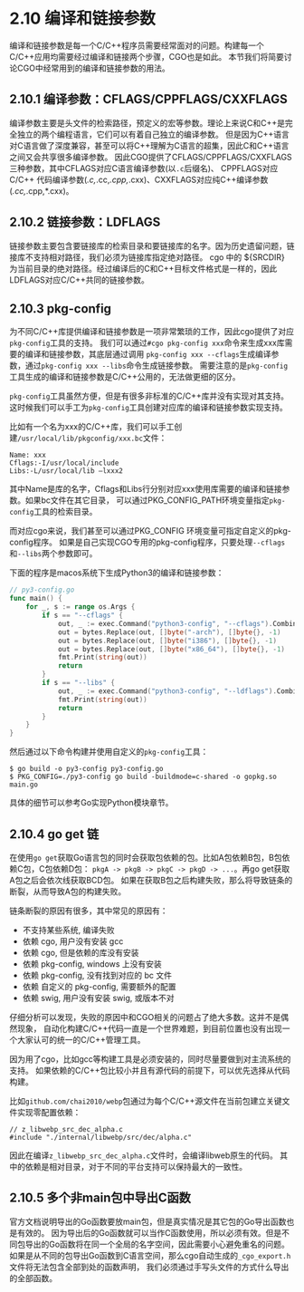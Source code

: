 # 2.10 编译和链接参数

编译和链接参数是每一个C/C++程序员需要经常面对的问题。构建每一个C/C++应用均需要经过编译和链接两个步骤，CGO也是如此。 本节我们将简要讨论CGO中经常用到的编译和链接参数的用法。

## 2.10.1 编译参数：CFLAGS/CPPFLAGS/CXXFLAGS

编译参数主要是头文件的检索路径，预定义的宏等参数。理论上来说C和C++是完全独立的两个编程语言，它们可以有着自己独立的编译参数。 但是因为C++语言对C语言做了深度兼容，甚至可以将C++理解为C语言的超集，因此C和C++语言之间又会共享很多编译参数。 因此CGO提供了CFLAGS/CPPFLAGS/CXXFLAGS三种参数，其中CFLAGS对应C语言编译参数\(以`.c`后缀名\)、 CPPFLAGS对应C/C++ 代码编译参数\(_.c,_.cc,_.cpp,_.cxx\)、CXXFLAGS对应纯C++编译参数\(_.cc,_.cpp,\*.cxx\)。

## 2.10.2 链接参数：LDFLAGS

链接参数主要包含要链接库的检索目录和要链接库的名字。因为历史遗留问题，链接库不支持相对路径，我们必须为链接库指定绝对路径。 cgo 中的 ${SRCDIR} 为当前目录的绝对路径。经过编译后的C和C++目标文件格式是一样的，因此LDFLAGS对应C/C++共同的链接参数。

## 2.10.3 pkg-config

为不同C/C++库提供编译和链接参数是一项非常繁琐的工作，因此cgo提供了对应`pkg-config`工具的支持。 我们可以通过`#cgo pkg-config xxx`命令来生成xxx库需要的编译和链接参数，其底层通过调用 `pkg-config xxx --cflags`生成编译参数，通过`pkg-config xxx --libs`命令生成链接参数。 需要注意的是`pkg-config`工具生成的编译和链接参数是C/C++公用的，无法做更细的区分。

`pkg-config`工具虽然方便，但是有很多非标准的C/C++库并没有实现对其支持。 这时候我们可以手工为`pkg-config`工具创建对应库的编译和链接参数实现支持。

比如有一个名为xxx的C/C++库，我们可以手工创建`/usr/local/lib/pkgconfig/xxx.bc`文件：

```text
Name: xxx
Cflags:-I/usr/local/include
Libs:-L/usr/local/lib –lxxx2
```

其中Name是库的名字，Cflags和Libs行分别对应xxx使用库需要的编译和链接参数。如果bc文件在其它目录， 可以通过PKG\_CONFIG\_PATH环境变量指定`pkg-config`工具的检索目录。

而对应cgo来说，我们甚至可以通过PKG\_CONFIG 环境变量可指定自定义的pkg-config程序。 如果是自己实现CGO专用的pkg-config程序，只要处理`--cflags`和`--libs`两个参数即可。

下面的程序是macos系统下生成Python3的编译和链接参数：

```go
// py3-config.go
func main() {
    for _, s := range os.Args {
        if s == "--cflags" {
            out, _ := exec.Command("python3-config", "--cflags").CombinedOutput()
            out = bytes.Replace(out, []byte("-arch"), []byte{}, -1)
            out = bytes.Replace(out, []byte("i386"), []byte{}, -1)
            out = bytes.Replace(out, []byte("x86_64"), []byte{}, -1)
            fmt.Print(string(out))
            return
        }
        if s == "--libs" {
            out, _ := exec.Command("python3-config", "--ldflags").CombinedOutput()
            fmt.Print(string(out))
            return
        }
    }
}
```

然后通过以下命令构建并使用自定义的`pkg-config`工具：

```text
$ go build -o py3-config py3-config.go
$ PKG_CONFIG=./py3-config go build -buildmode=c-shared -o gopkg.so main.go
```

具体的细节可以参考Go实现Python模块章节。

## 2.10.4 go get 链

在使用`go get`获取Go语言包的同时会获取包依赖的包。比如A包依赖B包，B包依赖C包，C包依赖D包： `pkgA -> pkgB -> pkgC -> pkgD -> ...`。再go get获取A包之后会依次线获取BCD包。 如果在获取B包之后构建失败，那么将导致链条的断裂，从而导致A包的构建失败。

链条断裂的原因有很多，其中常见的原因有：

* 不支持某些系统, 编译失败
* 依赖 cgo, 用户没有安装 gcc
* 依赖 cgo, 但是依赖的库没有安装
* 依赖 pkg-config, windows 上没有安装
* 依赖 pkg-config, 没有找到对应的 bc 文件
* 依赖 自定义的 pkg-config, 需要额外的配置
* 依赖 swig, 用户没有安装 swig, 或版本不对

仔细分析可以发现，失败的原因中和CGO相关的问题占了绝大多数。这并不是偶然现象， 自动化构建C/C++代码一直是一个世界难题，到目前位置也没有出现一个大家认可的统一的C/C++管理工具。

因为用了cgo，比如gcc等构建工具是必须安装的，同时尽量要做到对主流系统的支持。 如果依赖的C/C++包比较小并且有源代码的前提下，可以优先选择从代码构建。

比如`github.com/chai2010/webp`包通过为每个C/C++源文件在当前包建立关键文件实现零配置依赖：

```text
// z_libwebp_src_dec_alpha.c
#include "./internal/libwebp/src/dec/alpha.c"
```

因此在编译`z_libwebp_src_dec_alpha.c`文件时，会编译libweb原生的代码。 其中的依赖是相对目录，对于不同的平台支持可以保持最大的一致性。

## 2.10.5 多个非main包中导出C函数

官方文档说明导出的Go函数要放main包，但是真实情况是其它包的Go导出函数也是有效的。 因为导出后的Go函数就可以当作C函数使用，所以必须有效。但是不同包导出的Go函数将在同一个全局的名字空间，因此需要小心避免重名的问题。 如果是从不同的包导出Go函数到C语言空间，那么cgo自动生成的`_cgo_export.h`文件将无法包含全部到处的函数声明， 我们必须通过手写头文件的方式什么导出的全部函数。

